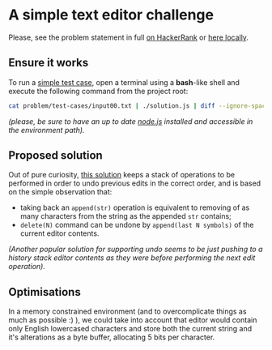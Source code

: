 # A simple text editor challenge

Please, see the problem statement in full [on HackerRank](https://www.hackerrank.com/challenges/simple-text-editor/problem)
or [here locally](problem/statement.pdf).

## Ensure it works

To run a [simple test case](problem/test-cases/input00.txt), open a terminal using a **bash**-like shell
and execute the following command from the project root:

```bash
cat problem/test-cases/input00.txt | ./solution.js | diff --ignore-space-change ./problem/test-cases/output00.txt -
```

*(please, be sure to have an up to date [node.js](https://nodejs.org/en/download/) installed and accessible in the environment path).*

## Proposed solution

Out of pure curiosity, [this solution](solution.js) keeps a stack of operations
to be performed in order to undo previous edits in the correct order, and is
based on the simple observation that:

* taking back an `append(str)` operation is equivalent to removing of as many characters from the string as the appended `str` contains;
* `delete(N)` command can be undone by `append(last N symbols)` of the current editor contents.

*(Another popular solution for supporting undo seems to be just pushing to a history stack editor contents as they were before performing the next edit operation).*

## Optimisations

In a memory constrained environment (and to overcomplicate things as much as possible :) ),
we could take into account that editor would contain only English lowercased characters
and store both the current string and it's alterations as a byte buffer, allocating 5 bits per character.
